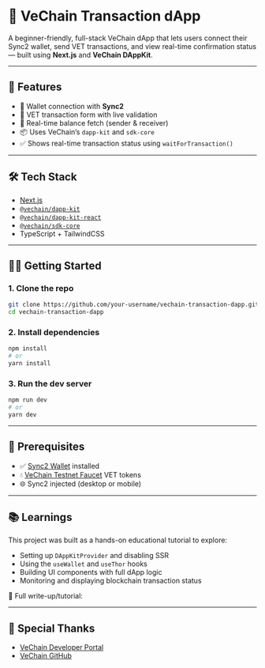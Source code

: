 # 🧾 VeChain Transaction dApp

A beginner-friendly, full-stack VeChain dApp that lets users connect their Sync2 wallet, send VET transactions, and view real-time confirmation status — built using **Next.js** and **VeChain DAppKit**.

---

## 🚀 Features

-   🔐 Wallet connection with **Sync2**
-   💸 VET transaction form with live validation
-   📡 Real-time balance fetch (sender & receiver)
-   📦 Uses VeChain’s `dapp-kit` and `sdk-core`
-   ✅ Shows real-time transaction status using `waitForTransaction()`

---

## 🛠️ Tech Stack

-   [Next.js](https://nextjs.org/)
-   [`@vechain/dapp-kit`](https://www.npmjs.com/package/@vechain/dapp-kit)
-   [`@vechain/dapp-kit-react`](https://www.npmjs.com/package/@vechain/dapp-kit-react)
-   [`@vechain/sdk-core`](https://www.npmjs.com/package/@vechain/sdk-core)
-   TypeScript + TailwindCSS

---

## 🧑‍🍳 Getting Started

### 1. Clone the repo

```bash
git clone https://github.com/your-username/vechain-transaction-dapp.git
cd vechain-transaction-dapp
```

### 2. Install dependencies

```bash
npm install
# or
yarn install
```

### 3. Run the dev server

```bash
npm run dev
# or
yarn dev
```

---

## 🔑 Prerequisites

-   ✅ [Sync2 Wallet](https://docs.vechain.org/wallets/sync2) installed
-   💧 [VeChain Testnet Faucet](https://faucet.vecha.in/) VET tokens
-   🌐 Sync2 injected (desktop or mobile)

---

## 📚 Learnings

This project was built as a hands-on educational tutorial to explore:

-   Setting up `DAppKitProvider` and disabling SSR
-   Using the `useWallet` and `useThor` hooks
-   Building UI components with full dApp logic
-   Monitoring and displaying blockchain transaction status

🧠 Full write-up/tutorial:

---

## 💙 Special Thanks

-   [VeChain Developer Portal](https://docs.vechain.org/)
-   [VeChain GitHub](https://github.com/vechain)
